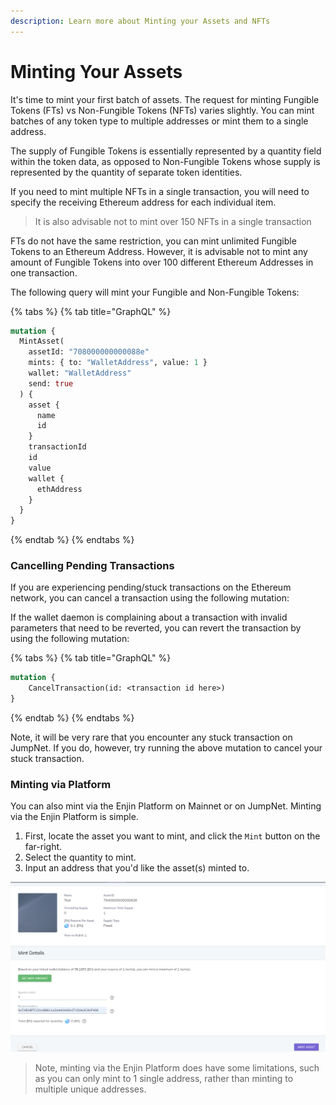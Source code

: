```yaml
---
description: Learn more about Minting your Assets and NFTs
---
```


# Minting Your Assets

It's time to mint your first batch of assets. The request for minting Fungible Tokens \(FTs\) vs Non-Fungible Tokens \(NFTs\) varies slightly. You can mint batches of any token type to multiple addresses or mint them to a single address.

The supply of Fungible Tokens is essentially represented by a quantity field within the token data, as opposed to Non-Fungible Tokens whose supply is represented by the quantity of separate token identities.

If you need to mint multiple NFTs in a single transaction, you will need to specify the receiving Ethereum address for each individual item.

> It is also advisable not to mint over 150 NFTs in a single transaction

FTs do not have the same restriction, you can mint unlimited Fungible Tokens to an Ethereum Address. However, it is advisable not to mint any amount of Fungible Tokens into over 100 different Ethereum Addresses in one transaction.

The following query will mint your Fungible and Non-Fungible Tokens:

{% tabs %}
{% tab title="GraphQL" %}
```graphql
mutation {
  MintAsset(
    assetId: "708000000000088e"
    mints: { to: "WalletAddress", value: 1 }
    wallet: "WalletAddress"
    send: true
  ) {
    asset {
      name
      id
    }
    transactionId
    id
    value
    wallet {
      ethAddress
    }
  }
}
```
{% endtab %}
{% endtabs %}

### Cancelling Pending Transactions

If you are experiencing pending/stuck transactions on the Ethereum network, you can cancel a transaction using the following mutation: 

If the wallet daemon is complaining about a transaction with invalid parameters that need to be reverted, you can revert the transaction by using the following mutation:

{% tabs %}
{% tab title="GraphQL" %}
```graphql
mutation {
    CancelTransaction(id: <transaction id here>)
}
```
{% endtab %}
{% endtabs %}

Note, it will be very rare that you encounter any stuck transaction on JumpNet. If you do, however, try running the above mutation to cancel your stuck transaction. 

### Minting via Platform

You can also mint via the Enjin Platform on Mainnet or on JumpNet. Minting via the Enjin Platform is simple. 

1. First, locate the asset you want to mint, and click the `Mint` button on the far-right. 
2. Select the quantity to mint. 
3. Input an address that you'd like the asset\(s\) minted to. 

![](../.gitbook/assets/image%20%283%29.png)

> Note, minting via the Enjin Platform does have some limitations, such as you can only mint to 1 single address, rather than minting to multiple unique addresses.



